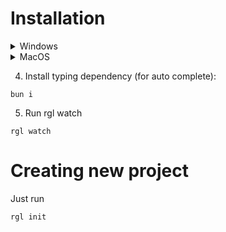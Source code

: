 # Installation
<details>
    <summary>Windows</summary>

In your Windows Terminal (Powershell):
1. Install scoop
```
Set-ExecutionPolicy -ExecutionPolicy RemoteSigned -Scope CurrentUser
Invoke-RestMethod -Uri https://get.scoop.sh | Invoke-Expression
```
2. Install bun & Node:
```
scoop install bun
scoop install node-lts
```

3. Install rgl:
```
irm rgl.ink0rr.dev/install.ps1 | iex
```
</details>
<details>
<summary>MacOS</summary>

1. Install brew
```
/bin/bash -c "$(curl -fsSL https://raw.githubusercontent.com/Homebrew/install/HEAD/install.sh)"
```
2. Install bun & node
```
brew install oven-sh/bun/bun
brew install node
```
3. Install rgl:
```
curl -fsSL rgl.ink0rr.dev/install.sh | sh
```
</details>

4. Install typing dependency (for auto complete):
```
bun i
```
5. Run rgl watch
```
rgl watch
```

# Creating new project
Just run
```
rgl init
```
